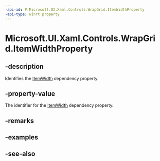 ```yaml
---
-api-id: P:Microsoft.UI.Xaml.Controls.WrapGrid.ItemWidthProperty
-api-type: winrt property
---
```


<!-- Property syntax
public Windows.UI.Xaml.DependencyProperty ItemWidthProperty { get; }
-->

# Microsoft.UI.Xaml.Controls.WrapGrid.ItemWidthProperty

## -description
Identifies the [ItemWidth](wrapgrid_itemwidth.md) dependency property.

## -property-value
The identifier for the [ItemWidth](wrapgrid_itemwidth.md) dependency property.

## -remarks

## -examples

## -see-also
